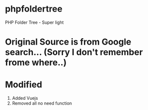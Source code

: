 # phpfoldertree
PHP Folder Tree - Super light


# Original Source is from Google search... (Sorry I don't remember frome where..) 

# Modified 
  1. Added Vuejs
  2. Removed all no need function
